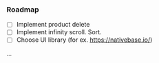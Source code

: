 ### Roadmap
- [ ] Implement product delete
- [ ] Implement infinity scroll. Sort.
- [ ] Choose UI library (for ex.  https://nativebase.io/)

...
